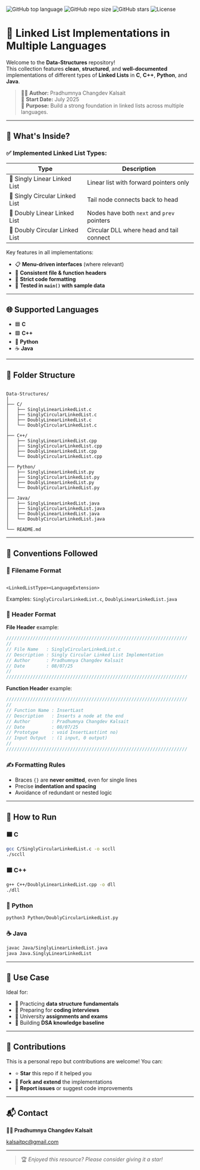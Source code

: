 

![GitHub top language](https://img.shields.io/github/languages/top/Dexter1119/Data-Structures?color=blue)
![GitHub repo size](https://img.shields.io/github/repo-size/Dexter1119/Data-Structures)
![GitHub stars](https://img.shields.io/github/stars/Dexter1119/Data-Structures?style=social)
![License](https://img.shields.io/github/license/Dexter1119/Data-Structures)

# 🚀 Linked List Implementations in Multiple Languages

Welcome to the **Data-Structures** repository!  
This collection features **clean**, **structured**, and **well-documented** implementations of different types of **Linked Lists** in **C**, **C++**, **Python**, and **Java**.

> 👨‍💻 **Author:** Pradhumnya Changdev Kalsait  
> 📅 **Start Date:** July 2025  
> 🧭 **Purpose:** Build a strong foundation in linked lists across multiple languages.

---

## 🧠 What's Inside?

### ✅ Implemented Linked List Types:

| Type                               | Description                                |
|------------------------------------|--------------------------------------------|
| 🔹 Singly Linear Linked List       | Linear list with forward pointers only     |
| 🔁 Singly Circular Linked List     | Tail node connects back to head            |
| 🔸 Doubly Linear Linked List       | Nodes have both `next` and `prev` pointers |
| 🔄 Doubly Circular Linked List     | Circular DLL where head and tail connect   |

Key features in all implementations:
- 📋 **Menu-driven interfaces** (where relevant)
- 🧾 **Consistent file & function headers**
- 🧼 **Strict code formatting**
- 🧪 **Tested in `main()` with sample data**

---

## 🌐 Supported Languages

- 🟦 **C**
- 🟪 **C++**
- 🐍 **Python**
- ☕ **Java**

---

## 📁 Folder Structure

```

Data-Structures/
│
├── C/
│   ├── SinglyLinearLinkedList.c
│   ├── SinglyCircularLinkedList.c
│   ├── DoublyLinearLinkedList.c
│   └── DoublyCircularLinkedList.c
│
├── C++/
│   ├── SinglyLinearLinkedList.cpp
│   ├── SinglyCircularLinkedList.cpp
│   ├── DoublyLinearLinkedList.cpp
│   └── DoublyCircularLinkedList.cpp
│
├── Python/
│   ├── SinglyLinearLinkedList.py
│   ├── SinglyCircularLinkedList.py
│   ├── DoublyLinearLinkedList.py
│   └── DoublyCircularLinkedList.py
│
├── Java/
│   ├── SinglyLinearLinkedList.java
│   ├── SinglyCircularLinkedList.java
│   ├── DoublyLinearLinkedList.java
│   └── DoublyCircularLinkedList.java
│
└── README.md

```

---

## 🧾 Conventions Followed

### 📄 **Filename Format**  
```

<LinkedListType><LanguageExtension>

````
Examples: `SinglyCircularLinkedList.c`, `DoublyLinearLinkedList.java`

### 🧠 **Header Format**

**File Header** example:
```c
////////////////////////////////////////////////////////////////////
//
// File Name   : SinglyCircularLinkedList.c
// Description : Singly Circular Linked List Implementation
// Author      : Pradhumnya Changdev Kalsait
// Date        : 08/07/25
//
////////////////////////////////////////////////////////////////////
````

**Function Header** example:

```c
////////////////////////////////////////////////////////////////////
//
// Function Name : InsertLast
// Description   : Inserts a node at the end
// Author        : Pradhumnya Changdev Kalsait
// Date          : 08/07/25
// Prototype     : void InsertLast(int no)
// Input Output  : (1 input, 0 output)
//
////////////////////////////////////////////////////////////////////
```

### ✍️ **Formatting Rules**

* Braces `{}` are **never omitted**, even for single lines
* Precise **indentation and spacing**
* Avoidance of redundant or nested logic

---

## 🧪 How to Run

### 🟦 **C**

```bash
gcc C/SinglyCircularLinkedList.c -o sccll
./sccll
```

### 🟪 **C++**

```bash
g++ C++/DoublyLinearLinkedList.cpp -o dll
./dll
```

### 🐍 **Python**

```bash
python3 Python/DoublyCircularLinkedList.py
```

### ☕ **Java**

```bash
javac Java/SinglyLinearLinkedList.java
java Java.SinglyLinearLinkedList
```

---

## 🎯 Use Case

Ideal for:

* 📖 Practicing **data structure fundamentals**
* 🧪 Preparing for **coding interviews**
* 🏫 University **assignments and exams**
* 🧱 Building **DSA knowledge baseline**

---

## 🙌 Contributions

This is a personal repo but contributions are welcome!
You can:

* ⭐ **Star** this repo if it helped you
* 🍴 **Fork and extend** the implementations
* 🐞 **Report issues** or suggest code improvements

---

## 📬 Contact

**👨‍💻 Pradhumnya Changdev Kalsait**

kalsaitpc@gmail.com

---

> 🏆 *Enjoyed this resource? Please consider giving it a star!*



